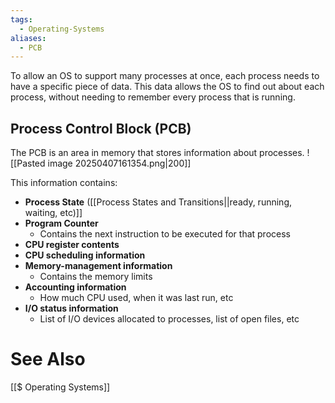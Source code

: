 ```yaml
---
tags:
  - Operating-Systems
aliases:
  - PCB
---
```

To allow an OS to support many processes at once, each process needs to have a specific piece of data. This data allows the OS to find out about each process, without needing to remember every process that is running.

## Process Control Block (PCB)
The PCB is an area in memory that stores information about processes.
![[Pasted image 20250407161354.png|200]]

This information contains:
- **Process State** ([[Process States and Transitions||ready, running, waiting, etc)]]
- **Program Counter**
	- Contains the next instruction to be executed for that process
- **CPU register contents**
- **CPU scheduling information**
- **Memory-management information**
	- Contains the memory limits
- **Accounting information**
	- How much CPU used, when it was last run, etc
- **I/O status information**
	- List of I/O devices allocated to processes, list of open files, etc



# See Also
[[$ Operating Systems]]